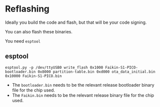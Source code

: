 # Reflashing

Ideally you build the code and flash, but that will be your code signing.

You can also flash these binaries.

You need `esptool`

## esptool

`esptool.py -p /dev/ttyUSB0 write_flash 0x1000 Faikin-S1-PICO-bootloader.bin 0x8000 partition-table.bin 0xd000 ota_data_initial.bin 0x10000 Faikin-S1-PICO.bin`

- The `bootloader.bin` needs to be the relevant release bootloader binary file for the chip used.
- The `Faikin.bin` needs to be the relevant release binary file for the chip used.
